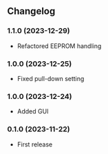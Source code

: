## Changelog

### 1.1.0 (2023-12-29)

- Refactored EEPROM handling


### 1.0.0 (2023-12-25)

- Fixed pull-down setting


### 1.0.0 (2023-12-24)

- Added GUI


### 0.1.0 (2023-11-22)

- First release
